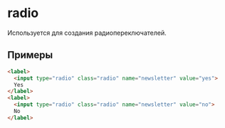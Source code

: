 # radio

Используется для создания радиопереключателей.

## Примеры

```html
<label>
  <input type="radio" class="radio" name="newsletter" value="yes">
  Yes
</label>
<label>
  <input type="radio" class="radio" name="newsletter" value="no">
  No
</label>
```
